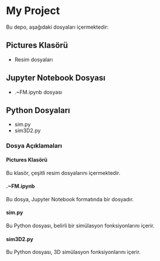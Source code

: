 # My Project

Bu depo, aşağıdaki dosyaları içermektedir:

## Pictures Klasörü
- Resim dosyaları

## Jupyter Notebook Dosyası
- .~FM.ipynb dosyası

## Python Dosyaları
- sim.py
- sim3D2.py

### Dosya Açıklamaları

#### Pictures Klasörü
Bu klasör, çeşitli resim dosyalarını içermektedir.

#### .~FM.ipynb
Bu dosya, Jupyter Notebook formatında bir dosyadır.

#### sim.py
Bu Python dosyası, belirli bir simülasyon fonksiyonlarını içerir.

#### sim3D2.py
Bu Python dosyası, 3D simülasyon fonksiyonlarını içerir.
